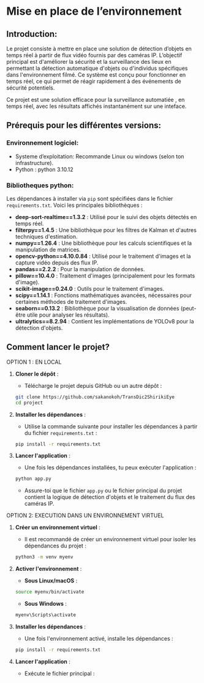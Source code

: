 
# Mise en place de l’environnement

## Introduction:

Le projet consiste à mettre en place une solution de détection d’objets en temps réel à partir de flux vidéo fournis par des caméras IP. L’objectif principal est d'améliorer la sécurité et la surveillance des lieux en permettant la détection automatique d'objets ou d'individus spécifiques dans l'environnement filmé. Ce système est conçu pour fonctionner en temps réel, ce qui permet de réagir rapidement à des événements de sécurité potentiels.

Ce projet est une solution efficace pour la surveillance automatiée , en temps réel, avec les résultats affichés instantanément sur une inteface.

## Prérequis pour les différentes versions:

### Environnement logiciel:

- Systeme d’exploitation: Recommande Linux ou windows (selon ton infrastructure).
- Python : python 3.10.12

### Bibliotheques python:

Les dépendances à installer via `pip` sont spécifiées dans le fichier `requirements.txt`. Voici les principales bibliothèques :

- **deep-sort-realtime==1.3.2** : Utilisé pour le suivi des objets détectés en temps réel.
- **filterpy==1.4.5** : Une bibliothèque pour les filtres de Kalman et d'autres techniques d'estimation.
- **numpy==1.26.4** : Une bibliothèque pour les calculs scientifiques et la manipulation de matrices.
- **opencv-python==4.10.0.84** : Utilisé pour le traitement d'images et la capture vidéo depuis des flux IP.
- **pandas==2.2.2** : Pour la manipulation de données.
- **pillow==10.4.0** : Traitement d'images (principalement pour les formats d'image).
- **scikit-image==0.24.0** : Outils pour le traitement d'images.
- **scipy==1.14.1** : Fonctions mathématiques avancées, nécessaires pour certaines méthodes de traitement d'images.
- **seaborn==0.13.2** : Bibliothèque pour la visualisation de données (peut-être utile pour analyser les résultats).
- **ultralytics==8.2.94** : Contient les implémentations de YOLOv8 pour la détection d'objets.

## Comment lancer le projet?

OPTION 1 : EN LOCAL

1. **Cloner le dépôt** :
   - Télécharge le projet depuis GitHub ou un autre dépôt :

   ```bash
   git clone https://github.com/sakanokoh/TransDic2ShirikiEye
   cd project
   ```
   
2. **Installer les dépendances** :
   - Utilise la commande suivante pour installer les dépendances à partir du fichier `requirements.txt` :

   ```bash
   pip install -r requirements.txt
   ```
   
3. **Lancer l'application** :
   - Une fois les dépendances installées, tu peux exécuter l'application :

   ```bash
   python app.py
   ```
   
   - Assure-toi que le fichier `app.py` ou le fichier principal du projet contient la logique de détection d'objets et le traitement du flux des caméras IP.

OPTION 2: EXECUTION DANS UN ENVIRONNEMENT VIRTUEL

1. **Créer un environnement virtuel** :
   - Il est recommandé de créer un environnement virtuel pour isoler les dépendances du projet :

   ```bash
   python3 -m venv myenv
   ```
   
2. **Activer l'environnement** :
   - **Sous Linux/macOS** :

   ```bash
   source myenv/bin/activate
   ```
   
   - **Sous Windows** :

   ```bash
   myenv\Scripts\activate
   ```
   
3. **Installer les dépendances** :
   - Une fois l'environnement activé, installe les dépendances :

   ```bash
   pip install -r requirements.txt
   ```
   
4. **Lancer l'application** :
   - Exécute le fichier principal :
